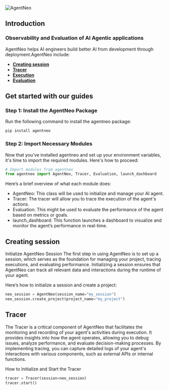 ![**AgentNeo**](https://docs.raga.ai/~gitbook/image?url=https%3A%2F%2F1811327582-files.gitbook.io%2F%7E%2Ffiles%2Fv0%2Fb%2Fgitbook-x-prod.appspot.com%2Fo%2Fspaces%252FYbIiNdp1QbG4avl7VShw%252Ficon%252FdbhstYExc7neijc5XvVC%252Flogo%2520only%2520svg%25201.png%3Falt%3Dmedia%26token%3D16999011-17eb-41c9-9ee8-26837edcf88f&width=32&dpr=1&quality=100&sign=f91ac5a2&sv=1)


## Introduction
### **Observability and Evaluation of AI Agentic applications**
AgentNeo helps AI engineers build better AI from development through deployment.AgentNeo include:
- [**Creating session**](#creatingsession)
- [**Tracer**](#Tracer)
- [**Execution**](#Execution)
- [**Evaluation**](#Evaluation)
## Get started with our guides
### Step 1: Install the AgentNeo Package
Run the following command to install the agentneo package:

```bash
pip install agentneo
```
### Step 2: Import Necessary Modules
Now that you've installed agentneo and set up your environment variables, it's time to import the required modules. Here's how to proceed:
```py 
# Import modules from agentneo
from agentneo import AgentNeo, Tracer, Evaluation, launch_dashboard
```
Here’s a brief overview of what each module does:

- AgentNeo: This class will be used to initialize and manage your AI agent.
- Tracer: The tracer will allow you to trace the execution of the agent's actions.
- Evaluation: This might be used to evaluate the performance of the agent based on metrics or goals.
- launch_dashboard: This function launches a dashboard to visualize and monitor the agent’s performance in real-time.
## **Creating session**
Initialize AgentNeo Session
The first step in using AgentNeo is to set up a session, which serves as the foundation for managing your project, tracing executions, and evaluating performance. Initializing a session ensures that AgentNeo can track all relevant data and interactions during the runtime of your agent.

Here’s how to initialize a session and create a project:
```py 
neo_session = AgentNeo(session_name="my_session")
neo_session.create_project(project_name="my_project")
```
## **Tracer**
The Tracer is a critical component of AgentNeo that facilitates the monitoring and recording of your agent's activities during execution. It provides insights into how the agent operates, allowing you to debug issues, analyze performance, and evaluate decision-making processes. By implementing tracing, you can capture detailed logs of your agent's interactions with various components, such as external APIs or internal functions.

How to Initialize and Start the Tracer
```py
tracer = Tracer(session=neo_session)
tracer.start()
```
